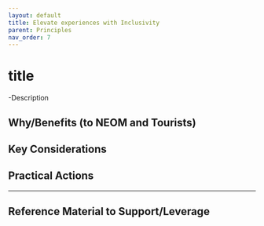 ```yaml
---
layout: default
title: Elevate experiences with Inclusivity
parent: Principles
nav_order: 7
---
```


# title
-Description
## Why/Benefits (to NEOM and Tourists)
## Key Considerations
## Practical Actions
---
## Reference Material to Support/Leverage